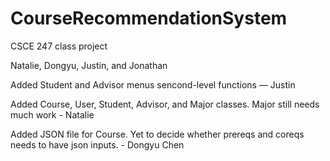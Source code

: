 # CourseRecommendationSystem      
CSCE 247 class project      
      
Natalie, Dongyu, Justin, and Jonathan     
           
Added Student and Advisor menus sencond-level functions — Justin

Added Course, User, Student, Advisor, and Major classes. Major still needs much work - Natalie 

Added JSON file for Course. Yet to decide whether prereqs and coreqs needs to have json inputs. - Dongyu Chen
